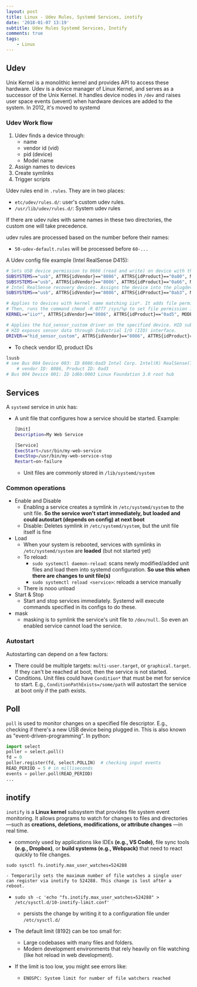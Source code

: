```yaml
---
layout: post
title: Linux - Udev Rules, Systemd Services, inotify
date: '2018-01-07 13:19'
subtitle: Udev Rules Systemd Services, Inotify
comments: true
tags:
    - Linux
---
```


## Udev

 Unix Kernel is a monolithic kernel and provides API to access these hardware. Udev is a device manager of Linux Kernel, and serves as a successor of the Unix Kernel. It handles device nodes in `/dev` and raises user space events (uevent) when hardware devices are added to the system. In 2012, it's moved to systemd

### Udev Work flow

1. Udev finds a device through:
    - name
    - vendor id (vid)
    - pid (device)
    - Model name
2. Assign names to devices
3. Create symlinks
4. Trigger scripts

Udev rules end in `.rules`. They are in two places:

- `etc/udev/rules.d/`: user's custom udev rules.
- `/usr/lib/udev/rules.d/`: System udev rules

If there are udev rules with same names in these two directories, the custom one will take precedence.

udev rules are processed based on the number before their names:

- `50-udev-default.rules` will be processed before `60-...`

A Udev config file example (Intel RealSense D415):

```bash
# Sets USB device permission to 0666 (read and write) on device with the specified vendor id and product id. Then execute the script in /usr/local/...
SUBSYSTEMS=="usb", ATTRS{idVendor}=="8086", ATTRS{idProduct}=="0a80", MODE:="0666", GROUP:="plugdev", RUN+="/usr/local/bin/usb-R200-in_udev"
SUBSYSTEMS=="usb", ATTRS{idVendor}=="8086", ATTRS{idProduct}=="0a66", MODE:="0666", GROUP:="plugdev"
# Intel RealSense recovery devices. Assigns the device into the plugdev group
SUBSYSTEMS=="usb", ATTRS{idVendor}=="8086", ATTRS{idProduct}=="0ab3", MODE:="0666", GROUP:="plugdev"

# Applies to devices with kernel name matching iio*. It adds file permission to read, write, execute for everyone (0777).
# Then, runs the command chmod -R 0777 /sys/%p to set file permission in /sys for this device.
KERNEL=="iio*", ATTRS{idVendor}=="8086", ATTRS{idProduct}=="0ad5", MODE:="0777", GROUP:="plugdev", RUN+="/bin/sh -c 'chmod -R 0777 /sys/%p'"

# Applies the hid_sensor_custom driver on the specified device. HID subsystem is for mouse, keyboard, sensors, etc.
# HID exposes sensor data through Industrial I/O (IIO) interface. 
DRIVER=="hid_sensor_custom", ATTRS{idVendor}=="8086", ATTRS{idProduct}=="0ad5", RUN+="/bin/sh -c 'chmod -R 0777 /sys/%p && chmod 0777 /dev/%k'"
```

- To check vendor ID, product IDs

```bash
lsusb
# see Bus 004 Device 003: ID 8086:0ad3 Intel Corp. Intel(R) RealSense(TM) Depth Camera 415
    # vendor ID: 8086, Product ID: 0ad3
# Bus 004 Device 001: ID 1d6b:0003 Linux Foundation 3.0 root hub
```

## Services

A `systemd` service in unix has:

- A unit file that configures how a service should be started. Example:

    ```bash
    [Unit]
    Description=My Web Service

    [Service]
    ExecStart=/usr/bin/my-web-service
    ExecStop=/usr/bin/my-web-service-stop
    Restart=on-failure
    ```

  - Unit files are commonly stored in  `/lib/systemd/system`

### Common operations

- Enable and Disable
  - Enabling a service creates a symlink in `/etc/systemd/system` to the unit file. **So the service won't start immediately, but loaded and could autostart (depends on config) at next boot**
  - Disable: Deletes symlink in  `/etc/systemd/system`, but the unit file itself is fine
- Load
  - When your system is rebooted, services with symlinks in `/etc/systemd/system` are **loaded** (but not started yet)
  - To reload:
    - `sudo systemctl daemon-reload`: scans newly modified/added unit files and load them into systemd configuration. **So use this when there are changes to unit file(s)**
    - `sudo systemctl reload <service>`: reloads a service manually
  - There is nooo unload
- Start & Stop
  - Start and stop services immediately. Systemd will execute commands specified in its configs to do these.
- mask
  - masking is to symlink the service's unit file to `/dev/null`. So even an enabled service cannot load the service.

### Autostart

Autostarting can depend on a few factors:

- There could be multiple targets: `multi-user.target`, or `graphical.target`. If they can't be reached at boot, then the service is not started.
- Conditions. Unit files could have `Condition*` that must be met for service to start. E.g., `ConditionPathExists=/some/path` will autostart the service at boot only if the path exists.

## Poll

`poll` is used to monitor changes on a specified file descriptor. E.g., checking if there's a new USB device being plugged in. This is also known as "event-driven-programming". In python:

```python
import select
poller = select.poll()
fd = 0
poller.register(fd, select.POLLIN)  # checking input events
READ_PERIOD = 5 # in milliseconds
events = poller.poll(READ_PERIOD)
...
```

## inotify

`inotify` is a **Linux kernel** subsystem that provides file system event monitoring. It allows programs to watch for changes to files and directories—such as **creations, deletions, modifications, or attribute changes** —in real time.

- commonly used by applications like IDEs **(e.g., VS Code)**, file sync tools **(e.g., Dropbox)**, or **build systems (e.g., Webpack)** that need to react quickly to file changes.

```
sudo sysctl fs.inotify.max_user_watches=524288
```

    - Temporarily sets the maximum number of file watches a single user can register via inotify to 524288. This change is lost after a reboot.
- `sudo sh -c 'echo "fs.inotify.max_user_watches=524288" > /etc/sysctl.d/10-inotify-limit.conf'` 
    - persists the change by writing it to a configuration file under `/etc/sysctl.d/`

- The default limit (8192) can be too small for:
    - Large codebases with many files and folders.
    - Modern development environments that rely heavily on file watching (like hot reload in web development).

- If the limit is too low, you might see errors like:
    - `ENOSPC: System limit for number of file watchers reached`
